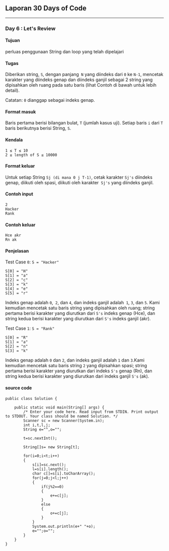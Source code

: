 ## Laporan 30 Days of Code
---
### Day 6 : Let's Review
#### Tujuan
perluas penggunaan String dan loop yang telah dipelajari
#### Tugas
Diberikan string, `S`, dengan panjang` N` yang diindeks dari `0` ke `N-1`, mencetak karakter yang diindeks genap dan diindeks ganjil sebagai 2 string yang dipisahkan oleh ruang pada satu baris (lihat Contoh di bawah untuk lebih detail).

Catatan: `0` dianggap sebagai indeks genap.
#### Format masuk
Baris pertama berisi bilangan bulat, `T` (jumlah kasus uji). Setiap baris `i` dari `T` baris berikutnya berisi String, `S`.
#### Kendala
```
1 ≤ T ≤ 10
2 ≤ length of S ≤ 10000
```
#### Format keluar
Untuk setiap String `Sj (di mana 0 j T-1)`, cetak karakter `Sj's` diindeks genap, diikuti oleh spasi, diikuti oleh karakter` Sj's` yang diindeks ganjil.
#### Contoh input
```
2
Hacker
Rank
```
#### Contoh keluar
```
Hce akr
Rn ak
```
#### Penjelasan
Test Case `0`: `S = "Hacker"`
```
S[0] = "H"
S[1] = "a"
S[2] = "c"
S[3] = "k"
S[4] = "e"
S[5] = "r"
```
Indeks genap adalah `0`,` 2`, dan `4`, dan indeks ganjil adalah` 1`, `3`, dan `5`. Kami kemudian mencetak satu baris string yang dipisahkan oleh ruang; string pertama berisi karakter yang diurutkan dari `S's` indeks genap (Hce), dan string kedua berisi karakter yang diurutkan dari `S's` indeks ganjil (akr).

Test Case `1`: `S = "Rank"`
```
S[0] = "R"
S[1] = "a"
S[2] = "n"
S[3] = "k"
```
Indeks genap adalah `0` dan `2`, dan indeks ganjil adalah `1` dan `3`.Kami kemudian mencetak satu baris string `2` yang dipisahkan spasi; string pertama berisi karakter yang diurutkan dari indeks `S's` genap (Rn), dan string kedua berisi karakter yang diurutkan dari indeks ganjil `S's` (ak).
#### source code
```
public class Solution {

    public static void main(String[] args) {
        /* Enter your code here. Read input from STDIN. Print output to STDOUT. Your class should be named Solution. */
        Scanner sc = new Scanner(System.in);
        int i,t,l,j;
        String e="",o="";

        t=sc.nextInt();

        String[]s= new String[t];

        for(i=0;i<t;i++)
        {
            s[i]=sc.next();
            l=s[i].length();
            char c[]=s[i].toCharArray();
            for(j=0;j<l;j++)
            {
                if(j%2==0)
                {
                    e+=c[j];
                }
                else
                {
                    o+=c[j];
                }
            }
            System.out.println(e+" "+o);
            e="";o="";
        }
    }
}
```
